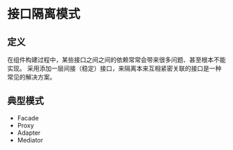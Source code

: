 # 接口隔离模式

## 定义
在组件构建过程中，某些接口之间之间的依赖常常会带来很多问题、甚至根本不能实现。
采用添加一层间接（稳定）接口，来隔离本来互相紧密关联的接口是一种常见的解决方案。

## 典型模式
- Facade
- Proxy
- Adapter
- Mediator